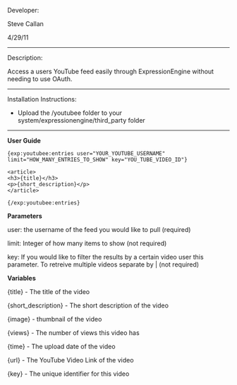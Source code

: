 Developer:

Steve Callan

4/29/11

-----------------------------------

Description:

Access a users YouTube feed easily through ExpressionEngine without needing to use OAuth.

-----------------------------------

Installation Instructions:

- Upload the /youtubee folder to your system/expressionengine/third_party folder

-----------------------------------

**User Guide**

    {exp:youtubee:entries user="YOUR_YOUTUBE_USERNAME" limit="HOW_MANY_ENTRIES_TO_SHOW" key="YOU_TUBE_VIDEO_ID"}

    <article>
    <h3>{title}</h3>
    <p>{short_description}</p>
    </article>

    {/exp:youtubee:entries}

**Parameters**

user: the username of the feed you would like to pull (required)

limit: Integer of how many items to show (not required)

key: If you would like to filter the results by a certain video user this parameter.  To retreive multiple videos separate by | (not required)

**Variables**

{title} - The title of the video

{short_description} - The short description of the video

{image} - thumbnail of the video

{views} - The number of views this video has

{time} - The upload date of the video

{url} - The YouTube Video Link of the video

{key} - The unique identifier for this video